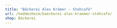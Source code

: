```yaml
---
title: "Bäckerei Alex Krämer - Stehcafé"
url: /heddesheim/baeckerei-alex-kraemer-stehcafe/
shop: Bäckerei
---
```

